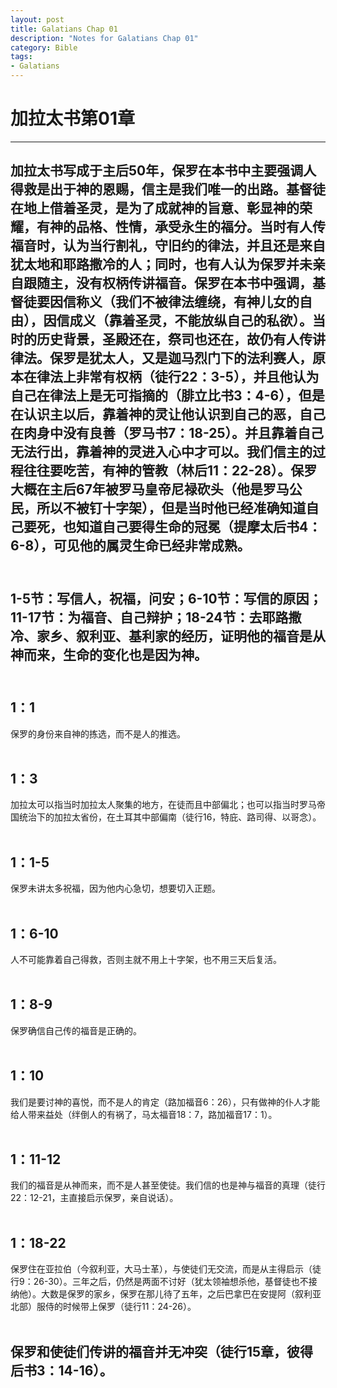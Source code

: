 ```yaml
--- 
layout: post
title: Galatians Chap 01
description: "Notes for Galatians Chap 01"
category: Bible
tags: 
- Galatians
---
```


# 加拉太书第01章

----------------

## 加拉太书写成于主后50年，保罗在本书中主要强调人得救是出于神的恩赐，信主是我们唯一的出路。基督徒在地上借着圣灵，是为了成就神的旨意、彰显神的荣耀，有神的品格、性情，承受永生的福分。当时有人传福音时，认为当行割礼，守旧约的律法，并且还是来自犹太地和耶路撒冷的人；同时，也有人认为保罗并未亲自跟随主，没有权柄传讲福音。保罗在本书中强调，基督徒要因信称义（我们不被律法缠绕，有神儿女的自由），因信成义（靠着圣灵，不能放纵自己的私欲）。当时的历史背景，圣殿还在，祭司也还在，故仍有人传讲律法。保罗是犹太人，又是迦马烈门下的法利赛人，原本在律法上非常有权柄（徒行22：3-5），并且他认为自己在律法上是无可指摘的（腓立比书3：4-6），但是在认识主以后，靠着神的灵让他认识到自己的恶，自己在肉身中没有良善（罗马书7：18-25）。并且靠着自己无法行出，靠着神的灵进入心中才可以。我们信主的过程往往要吃苦，有神的管教（林后11：22-28）。保罗大概在主后67年被罗马皇帝尼禄砍头（他是罗马公民，所以不被钉十字架），但是当时他已经准确知道自己要死，也知道自己要得生命的冠冕（提摩太后书4：6-8），可见他的属灵生命已经非常成熟。<br><br>

## 1-5节：写信人，祝福，问安；6-10节：写信的原因；11-17节：为福音、自己辩护；18-24节：去耶路撒冷、家乡、叙利亚、基利家的经历，证明他的福音是从神而来，生命的变化也是因为神。<br><br>

## 1：1<br>

保罗的身份来自神的拣选，而不是人的推选。<br><br>

## 1：3<br>

加拉太可以指当时加拉太人聚集的地方，在徒而且中部偏北；也可以指当时罗马帝国统治下的加拉太省份，在土耳其中部偏南（徒行16，特庇、路司得、以哥念）。<br><br>

## 1：1-5<br>

保罗未讲太多祝福，因为他内心急切，想要切入正题。<br><br>

## 1：6-10<br>

人不可能靠着自己得救，否则主就不用上十字架，也不用三天后复活。<br><br>

## 1：8-9<br>

保罗确信自己传的福音是正确的。<br><br>

## 1：10<br>

我们是要讨神的喜悦，而不是人的肯定（路加福音6：26），只有做神的仆人才能给人带来益处（绊倒人的有祸了，马太福音18：7，路加福音17：1）。<br><br>

## 1：11-12<br>

我们的福音是从神而来，而不是人甚至使徒。我们信的也是神与福音的真理（徒行22：12-21，主直接启示保罗，亲自说话）。<br><br>

## 1：18-22<br>

保罗住在亚拉伯（今叙利亚，大马士革），与使徒们无交流，而是从主得启示（徒行9：26-30）。三年之后，仍然是两面不讨好（犹太领袖想杀他，基督徒也不接纳他）。大数是保罗的家乡，保罗在那儿待了五年，之后巴拿巴在安提阿（叙利亚北部）服侍的时候带上保罗（徒行11：24-26）。<br><br>

## 保罗和使徒们传讲的福音并无冲突（徒行15章，彼得后书3：14-16）。
